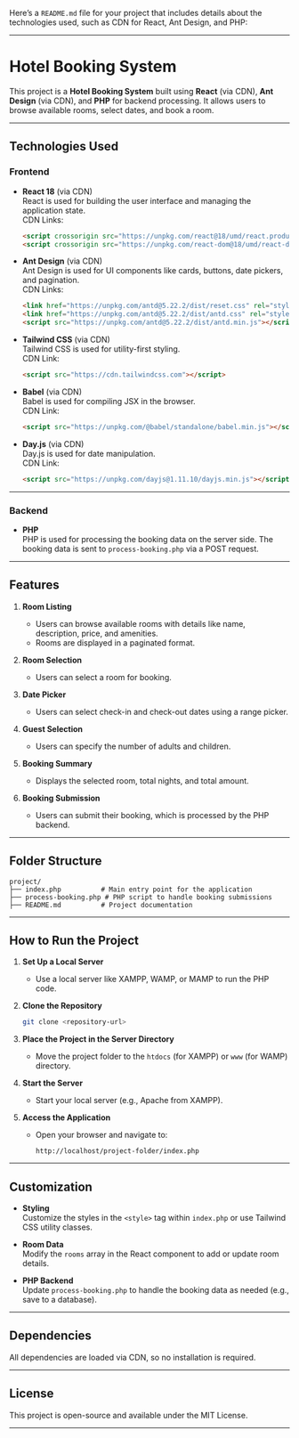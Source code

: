 Here’s a `README.md` file for your project that includes details about the technologies used, such as CDN for React, Ant Design, and PHP:

---

# Hotel Booking System

This project is a **Hotel Booking System** built using **React** (via CDN), **Ant Design** (via CDN), and **PHP** for backend processing. It allows users to browse available rooms, select dates, and book a room.

---

## **Technologies Used**

### **Frontend**
- **React 18** (via CDN)  
  React is used for building the user interface and managing the application state.  
  CDN Links:  
  ```html
  <script crossorigin src="https://unpkg.com/react@18/umd/react.production.min.js"></script>
  <script crossorigin src="https://unpkg.com/react-dom@18/umd/react-dom.production.min.js"></script>
  ```

- **Ant Design** (via CDN)  
  Ant Design is used for UI components like cards, buttons, date pickers, and pagination.  
  CDN Links:  
  ```html
  <link href="https://unpkg.com/antd@5.22.2/dist/reset.css" rel="stylesheet">
  <link href="https://unpkg.com/antd@5.22.2/dist/antd.css" rel="stylesheet">
  <script src="https://unpkg.com/antd@5.22.2/dist/antd.min.js"></script>
  ```

- **Tailwind CSS** (via CDN)  
  Tailwind CSS is used for utility-first styling.  
  CDN Link:  
  ```html
  <script src="https://cdn.tailwindcss.com"></script>
  ```

- **Babel** (via CDN)  
  Babel is used for compiling JSX in the browser.  
  CDN Link:  
  ```html
  <script src="https://unpkg.com/@babel/standalone/babel.min.js"></script>
  ```

- **Day.js** (via CDN)  
  Day.js is used for date manipulation.  
  CDN Link:  
  ```html
  <script src="https://unpkg.com/dayjs@1.11.10/dayjs.min.js"></script>
  ```

---

### **Backend**
- **PHP**  
  PHP is used for processing the booking data on the server side. The booking data is sent to `process-booking.php` via a POST request.

---

## **Features**
1. **Room Listing**  
   - Users can browse available rooms with details like name, description, price, and amenities.
   - Rooms are displayed in a paginated format.

2. **Room Selection**  
   - Users can select a room for booking.

3. **Date Picker**  
   - Users can select check-in and check-out dates using a range picker.

4. **Guest Selection**  
   - Users can specify the number of adults and children.

5. **Booking Summary**  
   - Displays the selected room, total nights, and total amount.

6. **Booking Submission**  
   - Users can submit their booking, which is processed by the PHP backend.

---

## **Folder Structure**
```
project/
├── index.php          # Main entry point for the application
├── process-booking.php # PHP script to handle booking submissions
├── README.md          # Project documentation
```

---

## **How to Run the Project**
1. **Set Up a Local Server**  
   - Use a local server like XAMPP, WAMP, or MAMP to run the PHP code.

2. **Clone the Repository**  
   ```bash
   git clone <repository-url>
   ```

3. **Place the Project in the Server Directory**  
   - Move the project folder to the `htdocs` (for XAMPP) or `www` (for WAMP) directory.

4. **Start the Server**  
   - Start your local server (e.g., Apache from XAMPP).

5. **Access the Application**  
   - Open your browser and navigate to:  
     ```
     http://localhost/project-folder/index.php
     ```

---

## **Customization**
- **Styling**  
  Customize the styles in the `<style>` tag within `index.php` or use Tailwind CSS utility classes.

- **Room Data**  
  Modify the `rooms` array in the React component to add or update room details.

- **PHP Backend**  
  Update `process-booking.php` to handle the booking data as needed (e.g., save to a database).

---

## **Dependencies**
All dependencies are loaded via CDN, so no installation is required.

---

## **License**
This project is open-source and available under the MIT License.

---